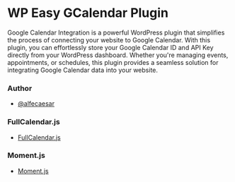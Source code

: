 # WP Easy GCalendar Plugin

Google Calendar Integration is a powerful WordPress plugin that simplifies the process of connecting your website to Google Calendar. With this plugin, you can effortlessly store your Google Calendar ID and API Key directly from your WordPress dashboard. Whether you're managing events, appointments, or schedules, this plugin provides a seamless solution for integrating Google Calendar data into your website.

### Author
- [@alfecaesar](https://www.github.com/alfecaesar)

### FullCalendar.js
- [FullCalendar.js](https://fullcalendar.io/)

### Moment.js
- [Moment.js](https://momentjs.com/)